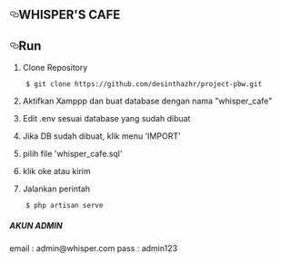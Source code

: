  <div class="Box-body p-5">
        <article class="markdown-body entry-content" itemprop="text"><h1><a id="whisper's cafe" class="anchor" aria-hidden="true" href="#whisper's cafe"><svg class="octicon octicon-link" viewBox="0 0 16 16" version="1.1" width="16" height="16" aria-hidden="true"><path fill-rule="evenodd" d="M4 9h1v1H4c-1.5 0-3-1.69-3-3.5S2.55 3 4 3h4c1.45 0 3 1.69 3 3.5 0 1.41-.91 2.72-2 3.25V8.59c.58-.45 1-1.27 1-2.09C10 5.22 8.98 4 8 4H4c-.98 0-2 1.22-2 2.5S3 9 4 9zm9-3h-1v1h1c1 0 2 1.22 2 2.5S13.98 12 13 12H9c-.98 0-2-1.22-2-2.5 0-.83.42-1.64 1-2.09V6.25c-1.09.53-2 1.84-2 3.25C6 11.31 7.55 13 9 13h4c1.45 0 3-1.69 3-3.5S14.5 6 13 6z"></path></svg></a>WHISPER'S CAFE</h1>
<h2><a id="user-content-run" class="anchor" aria-hidden="true" href="#run"><svg class="octicon octicon-link" viewBox="0 0 16 16" version="1.1" width="16" height="16" aria-hidden="true"><path fill-rule="evenodd" d="M4 9h1v1H4c-1.5 0-3-1.69-3-3.5S2.55 3 4 3h4c1.45 0 3 1.69 3 3.5 0 1.41-.91 2.72-2 3.25V8.59c.58-.45 1-1.27 1-2.09C10 5.22 8.98 4 8 4H4c-.98 0-2 1.22-2 2.5S3 9 4 9zm9-3h-1v1h1c1 0 2 1.22 2 2.5S13.98 12 13 12H9c-.98 0-2-1.22-2-2.5 0-.83.42-1.64 1-2.09V6.25c-1.09.53-2 1.84-2 3.25C6 11.31 7.55 13 9 13h4c1.45 0 3-1.69 3-3.5S14.5 6 13 6z"></path></svg></a>Run</h2>
<ol start="1">
<li>Clone Repository</li>
</ol>
<pre><code>    $ git clone https://github.com/desinthazhr/project-pbw.git
</code></pre>
<ol start="2">
<li>Aktifkan Xamppp dan buat database dengan nama "whisper_cafe"</li>
</ol>
<ol start="3">
<li>Edit .env sesuai database yang sudah dibuat</li>
</ol>
<ol start="4">
<li>Jika DB sudah dibuat, klik menu 'IMPORT'</li> 
</ol>
<ol start="5">
<li>pilih file 'whisper_cafe.sql'</li>
</ol>
            <ol start="6">
<li>klik oke atau kirim</li>
</ol>
<ol start="7">
<li>Jalankan perintah</li>
</ol>
<pre><code>    $ php artisan serve
</code></pre>


<h5>AKUN ADMIN</h5>
<h7>email : admin@whisper.com</h7>
<h7>pass : admin123</h7>
         
